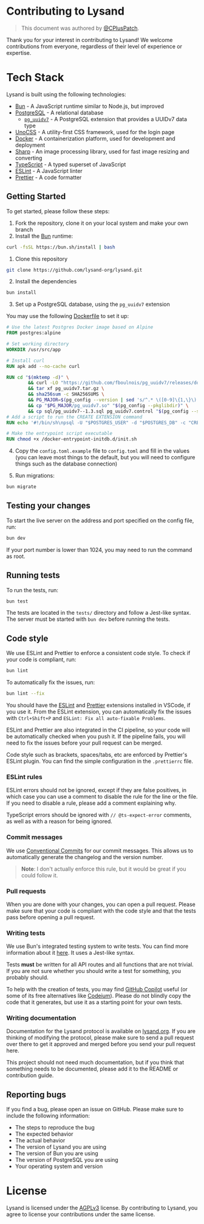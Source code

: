 # Contributing to Lysand

> This document was authored by [@CPlusPatch](https://github.com/CPlusPatch).

Thank you for your interest in contributing to Lysand! We welcome contributions from everyone, regardless of their level of experience or expertise.

# Tech Stack

Lysand is built using the following technologies:

- [Bun](https://bun.sh) - A JavaScript runtime similar to Node.js, but improved
- [PostgreSQL](https://www.postgresql.org/) - A relational database
  - [`pg_uuidv7`](https://github.com/fboulnois/pg_uuidv7) - A PostgreSQL extension that provides a UUIDv7 data type
- [UnoCSS](https://unocss.dev) - A utility-first CSS framework, used for the login page
- [Docker](https://www.docker.com/) - A containerization platform, used for development and deployment
- [Sharp](https://sharp.pixelplumbing.com/) - An image processing library, used for fast image resizing and converting
- [TypeScript](https://www.typescriptlang.org/) - A typed superset of JavaScript
- [ESLint](https://eslint.org/) - A JavaScript linter
- [Prettier](https://prettier.io/) - A code formatter

## Getting Started
To get started, please follow these steps:

1. Fork the repository, clone it on your local system and make your own branch
2. Install the [Bun](https://bun.sh) runtime:
```sh
curl -fsSL https://bun.sh/install | bash
```
1. Clone this repository

```bash
git clone https://github.com/lysand-org/lysand.git
```

2. Install the dependencies

```bash
bun install
```

3. Set up a PostgreSQL database, using the `pg_uuidv7` extension

You may use the following [Dockerfile](Postgres.Dockerfile) to set it up:
    
```Dockerfile
# Use the latest Postgres Docker image based on Alpine
FROM postgres:alpine

# Set working directory
WORKDIR /usr/src/app

# Install curl
RUN apk add --no-cache curl

RUN cd "$(mktemp -d)" \
        && curl -LO "https://github.com/fboulnois/pg_uuidv7/releases/download/v1.3.0/{pg_uuidv7.tar.gz,SHA256SUMS}" \
        && tar xf pg_uuidv7.tar.gz \
        && sha256sum -c SHA256SUMS \
        && PG_MAJOR=$(pg_config --version | sed 's/^.* \([0-9]\{1,\}\).*$/\1/') \
        && cp "$PG_MAJOR/pg_uuidv7.so" "$(pg_config --pkglibdir)" \
        && cp sql/pg_uuidv7--1.3.sql pg_uuidv7.control "$(pg_config --sharedir)/extension"
# Add a script to run the CREATE EXTENSION command
RUN echo '#!/bin/sh\npsql -U "$POSTGRES_USER" -d "$POSTGRES_DB" -c "CREATE EXTENSION pg_uuidv7;"' > /docker-entrypoint-initdb.d/init.sh

# Make the entrypoint script executable
RUN chmod +x /docker-entrypoint-initdb.d/init.sh
```

4. Copy the `config.toml.example` file to `config.toml` and fill in the values (you can leave most things to the default, but you will need to configure things such as the database connection)

5. Run migrations:

```bash
bun migrate
```

## Testing your changes

To start the live server on the address and port specified on the config file, run:
```sh
bun dev
```

If your port number is lower than 1024, you may need to run the command as root.

## Running tests

To run the tests, run:
```sh
bun test
```

The tests are located in the `tests/` directory and follow a Jest-like syntax. The server must be started with `bun dev` before running the tests.

## Code style

We use ESLint and Prettier to enforce a consistent code style. To check if your code is compliant, run:
```sh
bun lint
```

To automatically fix the issues, run:
```sh
bun lint --fix
```

You should have the [ESLint](https://marketplace.visualstudio.com/items?itemName=dbaeumer.vscode-eslint) and [Prettier](https://marketplace.visualstudio.com/items?itemName=esbenp.prettier-vscode) extensions installed in VSCode, if you use it. From the ESLint extension, you can automatically fix the issues with `Ctrl+Shift+P` and `ESLint: Fix all auto-fixable Problems`.

ESLint and Prettier are also integrated in the CI pipeline, so your code will be automatically checked when you push it. If the pipeline fails, you will need to fix the issues before your pull request can be merged.

Code style such as brackets, spaces/tabs, etc are enforced by Prettier's ESLint plugin. You can find the simple configuration in the `.prettierrc` file.

### ESLint rules

ESLint errors should not be ignored, except if they are false positives, in which case you can use a comment to disable the rule for the line or the file. If you need to disable a rule, please add a comment explaining why.

TypeScript errors should be ignored with `// @ts-expect-error` comments, as well as with a reason for being ignored.

### Commit messages

We use [Conventional Commits](https://www.conventionalcommits.org/en/v1.0.0/) for our commit messages. This allows us to automatically generate the changelog and the version number.

> **Note**: I don't actually enforce this rule, but it would be great if you could follow it.

### Pull requests

When you are done with your changes, you can open a pull request. Please make sure that your code is compliant with the code style and that the tests pass before opening a pull request.

### Writing tests

We use Bun's integrated testing system to write tests. You can find more information about it [here](https://bun.sh/docs/cli/test). It uses a Jest-like syntax.

Tests **must** be written for all API routes and all functions that are not trivial. If you are not sure whether you should write a test for something, you probably should.

To help with the creation of tests, you may find [GitHub Copilot](https://copilot.github.com/) useful (or some of its free alternatives like [Codeium](https://codeium.com/)). Please do not blindly copy the code that it generates, but use it as a starting point for your own tests.

### Writing documentation

Documentation for the Lysand protocol is available on [lysand.org](https://lysand.org/). If you are thinking of modifying the protocol, please make sure to send a pull request over there to get it approved and merged before you send your pull request here.

This project should not need much documentation, but if you think that something needs to be documented, please add it to the README or contribution guide.

## Reporting bugs

If you find a bug, please open an issue on GitHub. Please make sure to include the following information:

- The steps to reproduce the bug
- The expected behavior
- The actual behavior
- The version of Lysand you are using
- The version of Bun you are using
- The version of PostgreSQL you are using
- Your operating system and version

# License

Lysand is licensed under the [AGPLv3](https://www.gnu.org/licenses/agpl-3.0.en.html) license. By contributing to Lysand, you agree to license your contributions under the same license.